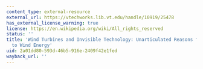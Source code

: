 ```yaml
---
content_type: external-resource
external_url: https://vtechworks.lib.vt.edu/handle/10919/25478
has_external_license_warning: true
license: https://en.wikipedia.org/wiki/All_rights_reserved
status: ''
title: 'Wind Turbines and Invisible Technology: Unarticulated Reasons for Local Opposition
  to Wind Energy'
uid: 2a01dd80-593d-46b5-916e-2409f42e1fed
wayback_url: ''
---
```


